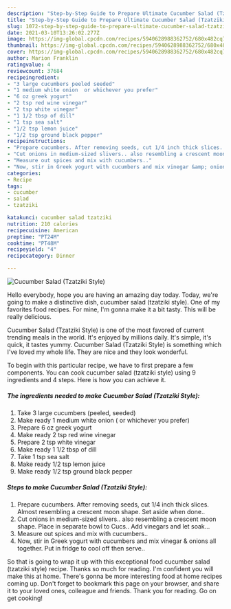 ```yaml
---
description: "Step-by-Step Guide to Prepare Ultimate Cucumber Salad (Tzatziki Style)"
title: "Step-by-Step Guide to Prepare Ultimate Cucumber Salad (Tzatziki Style)"
slug: 1072-step-by-step-guide-to-prepare-ultimate-cucumber-salad-tzatziki-style
date: 2021-03-10T13:26:02.277Z
image: https://img-global.cpcdn.com/recipes/5940628988362752/680x482cq70/cucumber-salad-tzatziki-style-recipe-main-photo.jpg
thumbnail: https://img-global.cpcdn.com/recipes/5940628988362752/680x482cq70/cucumber-salad-tzatziki-style-recipe-main-photo.jpg
cover: https://img-global.cpcdn.com/recipes/5940628988362752/680x482cq70/cucumber-salad-tzatziki-style-recipe-main-photo.jpg
author: Marion Franklin
ratingvalue: 4
reviewcount: 37684
recipeingredient:
- "3 large cucumbers peeled seeded"
- "1 medium white onion  or whichever you prefer"
- "6 oz greek yogurt"
- "2 tsp red wine vinegar"
- "2 tsp white vinegar"
- "1 1/2 tbsp of dill"
- "1 tsp sea salt"
- "1/2 tsp lemon juice"
- "1/2 tsp ground black pepper"
recipeinstructions:
- "Prepare cucumbers. After removing seeds, cut 1/4 inch thick slices. Almost resembling a crescent moon shape. Set aside when done.."
- "Cut onions in medium-sized slivers.. also resembling a crescent moon shape. Place in separate bowl to Cucs.. Add vinegars and let soak..."
- "Measure out spices and mix with cucumbers.."
- "Now, stir in Greek yogurt with cucumbers and mix vinegar &amp; onions all together. Put in fridge to cool off then serve.."
categories:
- Recipe
tags:
- cucumber
- salad
- tzatziki

katakunci: cucumber salad tzatziki 
nutrition: 210 calories
recipecuisine: American
preptime: "PT24M"
cooktime: "PT48M"
recipeyield: "4"
recipecategory: Dinner

---
```



![Cucumber Salad (Tzatziki Style)](https://img-global.cpcdn.com/recipes/5940628988362752/680x482cq70/cucumber-salad-tzatziki-style-recipe-main-photo.jpg)

Hello everybody, hope you are having an amazing day today. Today, we're going to make a distinctive dish, cucumber salad (tzatziki style). One of my favorites food recipes. For mine, I'm gonna make it a bit tasty. This will be really delicious.

Cucumber Salad (Tzatziki Style) is one of the most favored of current trending meals in the world. It's enjoyed by millions daily. It's simple, it's quick, it tastes yummy. Cucumber Salad (Tzatziki Style) is something which I've loved my whole life. They are nice and they look wonderful.




To begin with this particular recipe, we have to first prepare a few components. You can cook cucumber salad (tzatziki style) using 9 ingredients and 4 steps. Here is how you can achieve it.

<!--inarticleads1-->

##### The ingredients needed to make Cucumber Salad (Tzatziki Style):

1. Take 3 large cucumbers (peeled, seeded)
1. Make ready 1 medium white onion ( or whichever you prefer)
1. Prepare 6 oz greek yogurt
1. Make ready 2 tsp red wine vinegar
1. Prepare 2 tsp white vinegar
1. Make ready 1 1/2 tbsp of dill
1. Take 1 tsp sea salt
1. Make ready 1/2 tsp lemon juice
1. Make ready 1/2 tsp ground black pepper




<!--inarticleads2-->

##### Steps to make Cucumber Salad (Tzatziki Style):

1. Prepare cucumbers. After removing seeds, cut 1/4 inch thick slices. Almost resembling a crescent moon shape. Set aside when done..
1. Cut onions in medium-sized slivers.. also resembling a crescent moon shape. Place in separate bowl to Cucs.. Add vinegars and let soak...
1. Measure out spices and mix with cucumbers..
1. Now, stir in Greek yogurt with cucumbers and mix vinegar &amp; onions all together. Put in fridge to cool off then serve..




So that is going to wrap it up with this exceptional food cucumber salad (tzatziki style) recipe. Thanks so much for reading. I'm confident you will make this at home. There's gonna be more interesting food at home recipes coming up. Don't forget to bookmark this page on your browser, and share it to your loved ones, colleague and friends. Thank you for reading. Go on get cooking!
